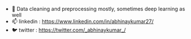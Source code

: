 - 👀 Data cleaning and preprocessing mostly, sometimes deep learning as well
- 📫 linkedin : https://www.linkedin.com/in/abhinaykumar27/
- 🐦 twitter : https://twitter.com/_abhinaykumar_/
